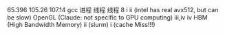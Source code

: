 65.396
105.26 107.14
gcc
进程 线程 线程
8 i ii (intel has real avx512, but can be slow)
OpenGL (Claude: not specific to GPU computing)
iii,iv
iv HBM (High Bandwidth Memory)
ii (slurm)
i (cache Miss!!!)